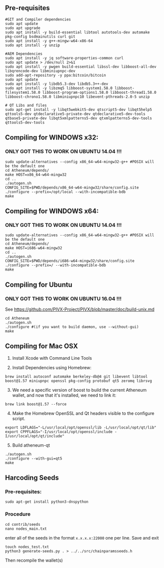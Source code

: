## Pre-requisites
```
#GIT and Compiler dependencies
sudo apt update
sudo apt upgrade
sudo apt install -y build-essential libtool autotools-dev automake pkg-config bsdmainutils curl git
sudo apt install -y g++-mingw-w64-x86-64
sudo apt install -y unzip

#AEM Dependencies
sudo apt install -y jq software-properties-common curl
sudo apt update > /dev/null 2>&1
sudo apt install -y pwgen build-essential libssl-dev libboost-all-dev libqrencode-dev libminiupnpc-dev
sudo add-apt-repository -y ppa:bitcoin/bitcoin
sudo apt update
sudo apt install -y libdb5.3-dev libdb5.3++-dev
sudo apt install -y libzmq5 libboost-system1.58.0 libboost-filesystem1.58.0 libboost-program-options1.58.0 libboost-thread1.58.0 libboost-chrono1.58.0 libminiupnpc10 libevent-pthreads-2.0-5 unzip

# QT Libs and files
sudo apt-get install -y libqt5webkit5-dev qtscript5-dev libqt5help5 qttools5-dev qtdeclarative5-private-dev qtdeclarative5-dev-tools qtbase5-private-dev libqt5xmlpatterns5-dev qtxmlpatterns5-dev-tools qttools5-dev-tools
```

## Compiling for WINDOWS x32:
### ONLY GOT THIS TO WORK ON UBUNTU 14.04 !!!
```
sudo update-alternatives --config x86_64-w64-mingw32-g++ #POSIX will be the default one
cd Atheneum/depends/
make HOST=x86_64-w64-mingw32
cd ..
./autogen.sh
CONFIG_SITE=$PWD/depends/x86_64-w64-mingw32/share/config.site ./configure --prefix=/opt/local --with-incompatible-bdb
make
```

## Compiling for WINDOWS x64:
### ONLY GOT THIS TO WORK ON UBUNTU 14.04 !!!
```
sudo update-alternatives --config x86_64-w64-mingw32-g++ #POSIX will be the default one
cd Atheneum/depends/
make HOST=i686-w64-mingw32
cd ..
./autogen.sh
CONFIG_SITE=$PWD/depends/i686-w64-mingw32/share/config.site ./configure --prefix=/ --with-incompatible-bdb
make
```

## Compiling for Ubuntu        
### ONLY GOT THIS TO WORK ON UBUNTU 16.04 !!!
See https://github.com/PIVX-Project/PIVX/blob/master/doc/build-unix.md
```
cd Atheneum
./autogen.sh
./configure #(if you want to build daemon, use --without-gui)
make
```

## Compiling for Mac OSX

1. Install Xcode with Command Line Tools

2. Install Dependencies using Homebrew:
```
brew install autoconf automake berkeley-db@4 git libevent libtool boost@1.57 miniupnpc openssl pkg-config protobuf qt5 zeromq librsvg
```
3. We need a specific version of boost to build the current Atheneum wallet, and now that it's installed, we need to link it:
```
brew link boost@1.57 --force
```
4. Make the Homebrew OpenSSL and Qt headers visible to the configure script.
```
export LDFLAGS="-L/usr/local/opt/openssl/lib -L/usr/local/opt/qt/lib"
export CPPFLAGS="-I/usr/local/opt/openssl/include -I/usr/local/opt/qt/include"
```
5. Build atheneum-qt
```
./autogen.sh
./configure --with-gui=qt5
make
```


## Harcoding Seeds
### Pre-requisites:
```
sudo apt-get install python3-dnspython
```

### Procedure
```
cd contrib/seeds
nano nodes_main.txt
```
enter all of the seeds in the format ```x.x.x.x:22000``` one per line. Save and exit
```
touch nodes_test.txt
python3 generate-seeds.py . > ../../src/chainparamsseeds.h
```

Then recompile the wallet(s)

